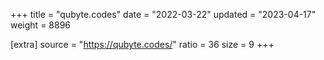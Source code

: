 +++
title = "qubyte.codes"
date = "2022-03-22"
updated = "2023-04-17"
weight = 8896

[extra]
source = "https://qubyte.codes/"
ratio = 36
size = 9
+++
